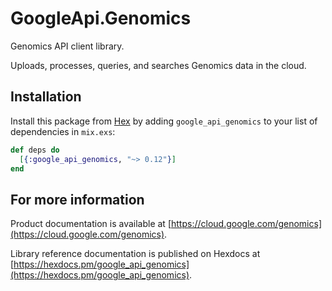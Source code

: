 # GoogleApi.Genomics

Genomics API client library.

Uploads, processes, queries, and searches Genomics data in the cloud.

## Installation

Install this package from [Hex](https://hex.pm) by adding
`google_api_genomics` to your list of dependencies in `mix.exs`:

```elixir
def deps do
  [{:google_api_genomics, "~> 0.12"}]
end
```

## For more information

Product documentation is available at [https://cloud.google.com/genomics](https://cloud.google.com/genomics).

Library reference documentation is published on Hexdocs at
[https://hexdocs.pm/google_api_genomics](https://hexdocs.pm/google_api_genomics).
